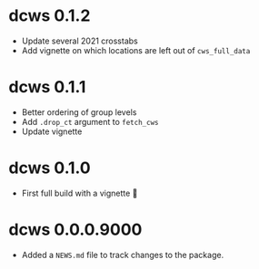 # dcws 0.1.2
* Update several 2021 crosstabs
* Add vignette on which locations are left out of `cws_full_data`

# dcws 0.1.1
* Better ordering of group levels
* Add `.drop_ct` argument to `fetch_cws`
* Update vignette

# dcws 0.1.0

* First full build with a vignette :tada:

# dcws 0.0.0.9000

* Added a `NEWS.md` file to track changes to the package.
